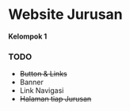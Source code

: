 # Website Jurusan
__Kelompok 1__ 
### TODO
* ~~Button & Links~~
* Banner 
* Link Navigasi
* ~~Halaman tiap Jurusan~~
